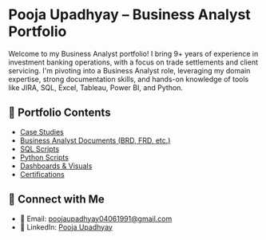 # Pooja Upadhyay – Business Analyst Portfolio

Welcome to my Business Analyst portfolio! I bring 9+ years of experience in investment banking operations, with a focus on trade settlements and client servicing. I'm pivoting into a Business Analyst role, leveraging my domain expertise, strong documentation skills, and hands-on knowledge of tools like JIRA, SQL, Excel, Tableau, Power BI, and Python.

## 📂 Portfolio Contents

- [Case Studies](Pooja-BA-Portfolio/Case_Studies)
- [Business Analyst Documents (BRD, FRD, etc.)](./Documents/)
- [SQL Scripts](./SQL_Projects/)
- [Python Scripts](./Python_Scripts/)
- [Dashboards & Visuals](./Dashboards/)
- [Certifications](./Certifications/)


## 🔗 Connect with Me

- 📧 Email: poojaupadhyay04061991@gmail.com
- 🔗 LinkedIn: [Pooja Upadhyay](https://linkedin.com/in/pooja-upadhyay-a781a0109)
